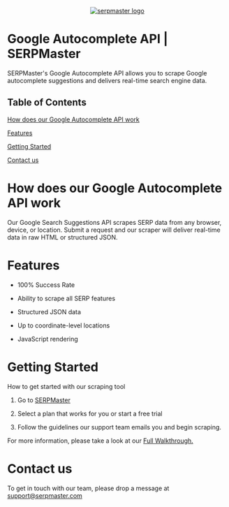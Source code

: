 <p align="center">
    <a href="https://serpmaster.com/"><img src="https://serpmaster.com/static/a528fb5d522744dc3d2b2c1cbc4fcdfa/3f491/logo.webp" alt="serpmaster logo"></a>
  </a>
</p>

# Google Autocomplete API | SERPMaster 
SERPMaster's Google Autocomplete API allows you to scrape Google autocomplete suggestions and delivers real-time search engine data. 

## Table of Contents 
[How does our Google Autocomplete API work](how-does-our-google-autocomplete-api-work)

[Features](#features)

[Getting Started](#getting-started)

[Contact us](#contact-us)

# How does our Google Autocomplete API work

Our Google Search Suggestions API scrapes SERP data from any browser, device, or location. Submit a request and our scraper will deliver real-time data in raw HTML or structured JSON. 

# Features

- 100% Success Rate

- Ability to scrape all SERP features

- Structured JSON data

- Up to coordinate-level locations

- JavaScript rendering 

# Getting Started 

How to get started with our scraping tool 

1. Go to [SERPMaster](https://serpmaster.com/) 

2. Select a plan that works for you or start a free trial

3. Follow the guidelines our support team emails you and begin scraping.


For more information, please take a look at our [Full Walkthrough.](https://serpmaster.com/walkthrough/)

# Contact us 

To get in touch with our team, please drop a message at [support@serpmaster.com](support@serpmaster.com) 
